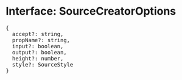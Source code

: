 # Interface: SourceCreatorOptions

<pre>
{
  accept?: string,
  propName?: string,
  input?: boolean,
  output?: boolean,
  height?: number,
  style?: <Ref to="./source-style">SourceStyle</Ref>
}
</pre>
